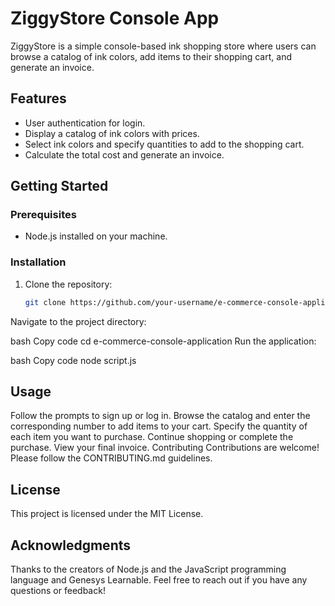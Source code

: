 # ZiggyStore Console App

ZiggyStore is a simple console-based ink shopping store where users can browse a catalog of ink colors, add items to their shopping cart, and generate an invoice.

## Features

- User authentication for login.
- Display a catalog of ink colors with prices.
- Select ink colors and specify quantities to add to the shopping cart.
- Calculate the total cost and generate an invoice.

## Getting Started

### Prerequisites

- Node.js installed on your machine.

### Installation

1. Clone the repository:

   ```bash
   git clone https://github.com/your-username/e-commerce-console-application.git


Navigate to the project directory:

bash
Copy code
cd e-commerce-console-application
Run the application:

bash
Copy code
node script.js

## Usage
Follow the prompts to sign up or log in.
Browse the catalog and enter the corresponding number to add items to your cart.
Specify the quantity of each item you want to purchase.
Continue shopping or complete the purchase.
View your final invoice.
Contributing
Contributions are welcome! Please follow the CONTRIBUTING.md guidelines.

## License
This project is licensed under the MIT License.

## Acknowledgments
Thanks to the creators of Node.js and the JavaScript programming language and Genesys Learnable.
Feel free to reach out if you have any questions or feedback!







